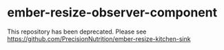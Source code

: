 # ember-resize-observer-component

This repository has been deprecated. Please see https://github.com/PrecisionNutrition/ember-resize-kitchen-sink

